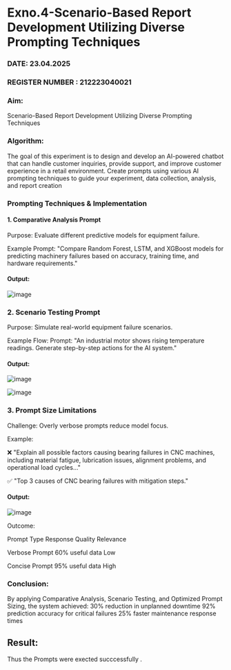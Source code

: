 # Exno.4-Scenario-Based Report Development Utilizing Diverse Prompting Techniques
### DATE: 23.04.2025                                                                     
### REGISTER NUMBER : 212223040021
### Aim: 
Scenario-Based Report Development Utilizing Diverse Prompting Techniques
### Algorithm:  
The goal of this experiment is to design and develop an AI-powered chatbot that can handle customer inquiries, provide support, and improve customer experience in a retail environment. Create prompts using various AI prompting techniques to guide your experiment, data collection, analysis, and report creation

### Prompting Techniques & Implementation

#### 1. Comparative Analysis Prompt
Purpose: Evaluate different predictive models for equipment failure.

Example Prompt:
"Compare Random Forest, LSTM, and XGBoost models for predicting machinery failures based on accuracy, training time, and hardware requirements."

#### Output:

![image](https://github.com/user-attachments/assets/9e630716-9809-47e0-a15b-770c06beb501)


### 2. Scenario Testing Prompt
Purpose: Simulate real-world equipment failure scenarios.

Example Flow:
Prompt: "An industrial motor shows rising temperature readings. Generate step-by-step actions for the AI system."

#### Output:

![image](https://github.com/user-attachments/assets/74a41ea4-a277-485d-9d27-8d008aa4111f)

![image](https://github.com/user-attachments/assets/9a5587fd-46af-4365-9d5e-2461e16562b0)


### 3. Prompt Size Limitations
Challenge: Overly verbose prompts reduce model focus.

Example:

❌ "Explain all possible factors causing bearing failures in CNC machines, including material fatigue, lubrication issues, alignment problems, and operational load cycles..."

✅ "Top 3 causes of CNC bearing failures with mitigation steps."

#### Output:

![image](https://github.com/user-attachments/assets/3c579634-dc85-4fe5-9be7-982311f8ed76)


Outcome:

Prompt Type   	Response Quality	Relevance

Verbose Prompt	60% useful data	Low

Concise Prompt	95% useful data	High


### Conclusion:
By applying Comparative Analysis, Scenario Testing, and Optimized Prompt Sizing, the system achieved:
30% reduction in unplanned downtime
92% prediction accuracy for critical failures
25% faster maintenance response times

## Result:
Thus the Prompts were exected succcessfully .
